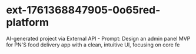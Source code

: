 # ext-1761368847905-0o65red-platform
AI-generated project via External API - Prompt: Design an admin panel MVP for PN'S food delivery app with a clean, intuitive UI, focusing on core fe
